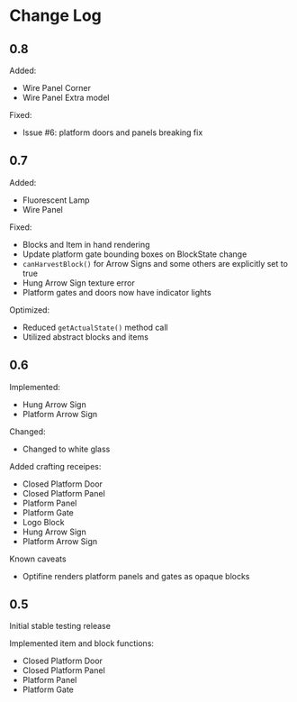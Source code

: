 Change Log
==========

0.8
---

Added:
* Wire Panel Corner
* Wire Panel Extra model

Fixed:
* Issue #6: platform doors and panels breaking fix

0.7
---

Added:

* Fluorescent Lamp
* Wire Panel

Fixed:

* Blocks and Item in hand rendering
* Update platform gate bounding boxes on BlockState change
* `canHarvestBlock()` for Arrow Signs and some others are explicitly set to true
* Hung Arrow Sign texture error
* Platform gates and doors now have indicator lights

Optimized:

* Reduced `getActualState()` method call
* Utilized abstract blocks and items

0.6
---

Implemented:

* Hung Arrow Sign
* Platform Arrow Sign

Changed:

* Changed to white glass

Added crafting receipes:

* Closed Platform Door
* Closed Platform Panel
* Platform Panel
* Platform Gate 
* Logo Block
* Hung Arrow Sign
* Platform Arrow Sign

Known caveats

* Optifine renders platform panels and gates as opaque blocks

0.5
---

Initial stable testing release

Implemented item and block functions:

* Closed Platform Door
* Closed Platform Panel
* Platform Panel
* Platform Gate 

